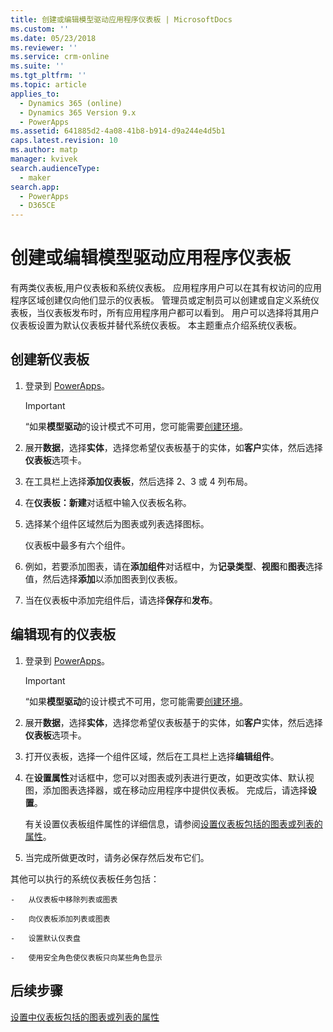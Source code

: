 ```yaml
---
title: 创建或编辑模型驱动应用程序仪表板 | MicrosoftDocs
ms.custom: ''
ms.date: 05/23/2018
ms.reviewer: ''
ms.service: crm-online
ms.suite: ''
ms.tgt_pltfrm: ''
ms.topic: article
applies_to:
  - Dynamics 365 (online)
  - Dynamics 365 Version 9.x
  - PowerApps
ms.assetid: 641885d2-4a08-41b8-b914-d9a244e4d5b1
caps.latest.revision: 10
ms.author: matp
manager: kvivek
search.audienceType:
  - maker
search.app:
  - PowerApps
  - D365CE
---
```

# <a name="create-or-edit-model-driven-app-dashboards"></a>创建或编辑模型驱动应用程序仪表板

有两类仪表板,用户仪表板和系统仪表板。 应用程序用户可以在其有权访问的应用程序区域创建仅向他们显示的仪表板。 管理员或定制员可以创建或自定义系统仪表板，当仪表板发布时，所有应用程序用户都可以看到。 用户可以选择将其用户仪表板设置为默认仪表板并替代系统仪表板。 本主题重点介绍系统仪表板。  
  
<a name="BKMK_createdashboard"></a>   
## <a name="create-a-new-dashboard"></a>创建新仪表板  
  
1.  登录到 [PowerApps](https://web.powerapps.com/?utm_source=padocs&utm_medium=linkinadoc&utm_campaign=referralsfromdoc)。

    > [!IMPORTANT]
    > “如果**模型驱动**的设计模式不可用，您可能需要[创建环境](https://docs.microsoft.com/powerapps/administrator/create-environment)。   
  
2. 展开**数据**，选择**实体**，选择您希望仪表板基于的实体，如**客户**实体，然后选择**仪表板**选项卡。 

3. 在工具栏上选择**添加仪表板**，然后选择 2、3 或 4 列布局。  
  
4.  在**仪表板：新建**对话框中输入仪表板名称。  
  
5.  选择某个组件区域然后为图表或列表选择图标。  
  
     仪表板中最多有六个组件。  
  
6.  例如，若要添加图表，请在**添加组件**对话框中，为**记录类型**、**视图**和**图表**选择值，然后选择**添加**以添加图表到仪表板。  
  
7.  当在仪表板中添加完组件后，请选择**保存**和**发布**。  
  
<a name="BKMK_editdashboard"></a>   
## <a name="edit-an-existing-dashboard"></a>编辑现有的仪表板  
  
1. 登录到 [PowerApps](https://web.powerapps.com/?utm_source=padocs&utm_medium=linkinadoc&utm_campaign=referralsfromdoc)。

    > [!IMPORTANT]
    > “如果**模型驱动**的设计模式不可用，您可能需要[创建环境](https://docs.microsoft.com/powerapps/administrator/create-environment)。    
  
2. 展开**数据**，选择**实体**，选择您希望仪表板基于的实体，如**客户**实体，然后选择**仪表板**选项卡。  

3. 打开仪表板，选择一个组件区域，然后在工具栏上选择**编辑组件**。  
  
4.  在**设置属性**对话框中，您可以对图表或列表进行更改，如更改实体、默认视图，添加图表选择器，或在移动应用程序中提供仪表板。 完成后，请选择**设置**。  
  
     有关设置仪表板组件属性的详细信息，请参阅[设置仪表板包括的图表或列表的属性](set-properties-chart-list-included-dashboard.md)。  
  
4.  当完成所做更改时，请务必保存然后发布它们。  
  
 其他可以执行的系统仪表板任务包括：  
  
    -   从仪表板中移除列表或图表  
  
    -   向仪表板添加列表或图表  
  
    -   设置默认仪表盘  
  
    -   使用安全角色使仪表板只向某些角色显示    
  
## <a name="next-steps"></a>后续步骤  
[设置中仪表板包括的图表或列表的属性](set-properties-chart-list-included-dashboard.md)
